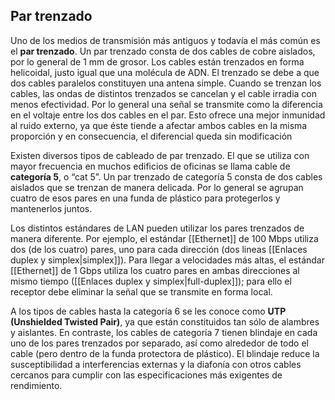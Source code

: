 ## Par trenzado
Uno de los medios de transmisión más antiguos y todavía el más común es el **par trenzado**. Un par trenzado consta de dos cables de cobre aislados, por lo general de 1 mm de grosor. Los cables están trenzados en forma helicoidal, justo igual que una molécula de ADN. El trenzado se debe a que dos cables paralelos constituyen una antena simple. Cuando se trenzan los cables, las ondas de distintos trenzados se cancelan y el cable irradia con menos efectividad. Por lo general una señal se transmite como la diferencia en el voltaje entre los dos cables en el par. Esto ofrece una mejor inmunidad al ruido externo, ya que éste tiende a afectar ambos cables en la misma proporción y en consecuencia, el diferencial queda sin modificación

Existen diversos tipos de cableado de par trenzado. El que se utiliza con mayor frecuencia en muchos edificios de oficinas se llama cable de **categoría 5**, o “cat 5”. Un par trenzado de categoría 5 consta de dos cables aislados que se trenzan de manera delicada. Por lo general se agrupan cuatro de esos pares en una funda de plástico para protegerlos y mantenerlos juntos.

Los distintos estándares de LAN pueden utilizar los pares trenzados de manera diferente. Por ejemplo, el estándar [[Ethernet]] de 100 Mbps utiliza dos (de los cuatro) pares, uno para cada dirección (dos lineas [[Enlaces duplex y simplex|simplex]]). Para llegar a velocidades más altas, el estándar [[Ethernet]] de 1 Gbps utiliza los cuatro pares en ambas direcciones al mismo tiempo ([[Enlaces duplex y simplex|full-duplex]]); para ello el receptor debe eliminar la señal que se transmite en forma local.

A los tipos de cables hasta la categoría 6 se les conoce como **UTP (Unshielded Twisted Pair)**, ya que están constituidos tan sólo de alambres y aislantes. En contraste, los cables de categoría 7 tienen blindaje en cada uno de los pares trenzados por separado, así como alrededor de todo el cable (pero dentro de la funda protectora de plástico). El blindaje reduce la susceptibilidad a interferencias externas y la diafonía con otros cables cercanos para cumplir con las especificaciones más exigentes de rendimiento.